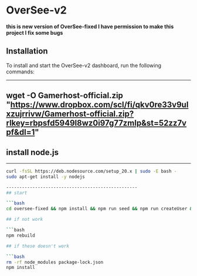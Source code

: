 # OverSee-v2

**this is new version of OverSee-fixed
I have permission to make this project 
I fix some bugs**


## Installation

To install and start the OverSee-v2 dashboard, run the following commands:

--------------------------------------------------
wget -O Gamerhost-official.zip "https://www.dropbox.com/scl/fi/qkv0re33v9ulxzujrrivw/Gamerhost-official.zip?rlkey=rbpsfd5949l8wz0i97g77zmlp&st=52zz7vpf&dl=1"     
--------------------------------------------------


## install node.js

--------------------------------------------------
```bash
curl -fsSL https://deb.nodesource.com/setup_20.x | sudo -E bash -
sudo apt-get install -y nodejs

--------------------------------------------------
## start

```bash
cd oversee-fixed && npm install && npm run seed && npm run createUser && node .

## if not work

```bash
npm rebuild

## if these doesn't work

```bash
rm -rf node_modules package-lock.json
npm install
